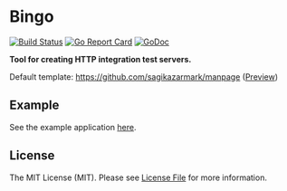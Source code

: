 # Bingo

[![Build Status](https://img.shields.io/travis/sagikazarmark/bingo.svg?style=flat-square)](https://travis-ci.org/sagikazarmark/bingo)
[![Go Report Card](https://goreportcard.com/badge/github.com/sagikazarmark/bingo?style=flat-square)](https://goreportcard.com/report/github.com/sagikazarmark/bingo)
[![GoDoc](http://img.shields.io/badge/godoc-reference-5272B4.svg?style=flat-square)](https://godoc.org/github.com/sagikazarmark/bingo)

**Tool for creating HTTP integration test servers.**

Default template: https://github.com/sagikazarmark/manpage ([Preview](https://sagikazarmark.github.io/manpage/))


## Example

See the example application [here](https://github.com/sagikazarmark/bingo-example/).


## License

The MIT License (MIT). Please see [License File](LICENSE) for more information.
